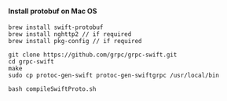 #### Install protobuf on Mac OS

```
brew install swift-protobuf
brew install nghttp2 // if required
brew install pkg-config // if required
```
```
git clone https://github.com/grpc/grpc-swift.git
cd grpc-swift
make
sudo cp protoc-gen-swift protoc-gen-swiftgrpc /usr/local/bin
```
```
bash compileSwiftProto.sh
```
